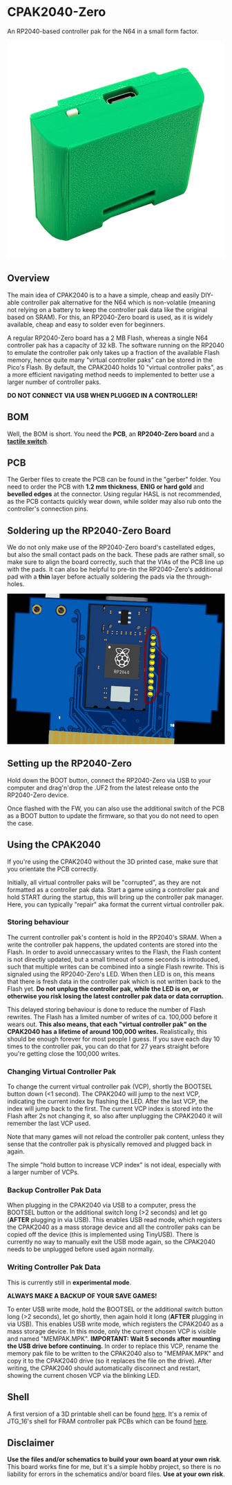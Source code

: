 # CPAK2040-Zero
An RP2040-based controller pak for the N64 in a small form factor.

<img src="./assets/cpak2040_zero.png" alt="drawing" width="600"/>

## Overview
The main idea of CPAK2040 is to a have a simple, cheap and easily DIY-able controller pak alternative for the N64 which is non-volatile (meaning not relying on a battery to keep the controller pak data like the original based on SRAM). 
For this, an RP2040-Zero board is used, as it is widely available, cheap and easy to solder even for beginners.

A regular RP2040-Zero board has a 2 MB Flash, whereas a single N64 controller pak has a capacity of 32 kB.
The software running on the RP2040 to emulate the controller pak only takes up a fraction of the available Flash memory, hence quite many "virtual controller paks" can be stored in the Pico's Flash.
By default, the CPAK2040 holds 10 "virtual controller paks", as a more efficient navigating method needs to implemented to better use a larger number of controller paks.

**DO NOT CONNECT VIA USB WHEN PLUGGED IN A CONTROLLER!**

## BOM
Well, the BOM is short.
You need the **PCB**, an **RP2040-Zero board** and a [**tactile switch**](https://www.lcsc.com/product-detail/Tactile-Switches_XKB-Connection-TC-1101DE-C-F_C561490.html). 

## PCB
The Gerber files to create the PCB can be found in the "gerber" folder.
You need to order the PCB with **1.2 mm thickness**, **ENIG or hard gold** and **bevelled edges** at the connector.
Using regular HASL is not recommended, as the PCB contacts quickly wear down, while solder may also rub onto the controller's connection pins.

## Soldering up the RP2040-Zero Board
We do not only make use of the RP2040-Zero board's castellated edges, but also the small contact pads on the back.
These pads are rather small, so make sure to align the board correctly, such that the VIAs of the PCB line up with the pads.
It can also be helpful to pre-tin the RP2040-Zero's additional pad with a **thin** layer before actually soldering the pads via the through-holes.

<img src="./assets/backsolder.jpg" alt="drawing" width="600"/>


## Setting up the RP2040-Zero
Hold down the BOOT button, connect the RP2040-Zero via USB to your computer and drag'n'drop the .UF2 from the latest release onto the RP2040-Zero device.

Once flashed with the FW, you can also use the additional switch of the PCB as a BOOT button to update the firmware, so that you do not need to open the case.

## Using the CPAK2040
If you're using the CPAK2040 without the 3D printed case, make sure that you orientate the PCB correctly.

Initially, all virtual controller paks will be "corrupted", as they are not formatted as a controller pak data.
Start a game using a controller pak and hold START during the startup, this will bring up the controller pak manager.
Here, you can typically "repair" aka format the current virtual controller pak.

### Storing behaviour
The current controller pak's content is hold in the RP2040's SRAM.
When a write the controller pak happens, the updated contents are stored into the Flash.
In order to avoid unneccassary writes to the Flash, the Flash content is not directly updated, but a small timeout of some seconds is introduced, such that multiple writes can be combined into a single Flash rewrite.
This is signaled using the RP2040-Zero's LED.
When then LED is on, this means that there is fresh data in the controller pak which is not written back to the Flash yet.
**Do not unplug the controller pak, while the LED is on, or otherwise you risk losing the latest controller pak data or data corruption.**

This delayed storing behaviour is done to reduce the number of Flash rewrites.
The Flash has a limited number of writes of ca. 100,000 before it wears out.
**This also means, that each "virtual controller pak" on the CPAK2040 has a lifetime of around 100,000 writes.**
Realistically, this should be enough forever for most people I guess.
If you save each day 10 times to the controller pak, you can do that for 27 years straight before you're getting close the 100,000 writes.

### Changing Virtual Controller Pak
To change the current virtual controller pak (VCP), shortly the BOOTSEL button down (<1 second).
The CPAK2040 will jump to the next VCP, indicating the current index by flashing the LED.
After the last VCP, the index will jump back to the first.
The current VCP index is stored into the Flash after 2s not changing it, so also after unplugging the CPAK2040 it will remember the last VCP used.

Note that many games will not reload the controller pak content, unless they sense that the controller pak is physically removed and plugged back in again.

The simple "hold button to increase VCP index" is not ideal, especially with a larger number of VCPs.

### Backup Controller Pak Data
When plugging in the CPAK2040 via USB to a computer, press the BOOTSEL button or the additional switch long (>2 seconds) and let go (**AFTER** plugging in via USB).
This enables USB read mode, which registers the CPAK2040 as a mass storage device and all the controller paks can be copied off the device (this is implemented using TinyUSB).
There is currently no way to manually exit the USB mode again, so the CPAK2040 needs to be unplugged before used again normally.

### Writing Controller Pak Data
This is currently still in **experimental mode**.

**ALWAYS MAKE A BACKUP OF YOUR SAVE GAMES!**

To enter USB write mode, hold the BOOTSEL or the additional switch button long (>2 seconds), let go shortly, then again hold it long (**AFTER** plugging in via USB).
This enables USB write mode, which registers the CPAK2040 as a mass storage device.
In this mode, only the current chosen VCP is visible and named "MEMPAK.MPK".
**IMPORTANT: Wait 5 seconds after mounting the USB drive before continuing.**
In order to replace this VCP, rename the memory pak file to be written to the CPAK2040 also to "MEMPAK.MPK" and copy it to the CPAK2040 drive (so it replaces the file on the drive).
After writing, the CPAK2040 should automatically disconnect and restart, showing the current chosen VCP via the blinking LED.


## Shell
A first version of a 3D printable shell can be found [here](https://www.printables.com/model/1255674-cpak2040-zero-shell).
It's a remix of JTG_16's shell for FRAM controller pak PCBs which can be found [here](https://www.thingiverse.com/thing:6784987).

## Disclaimer
**Use the files and/or schematics to build your own board at your own risk**.
This board works fine for me, but it's a simple hobby project, so there is no liability for errors in the schematics and/or board files.
**Use at your own risk**.
